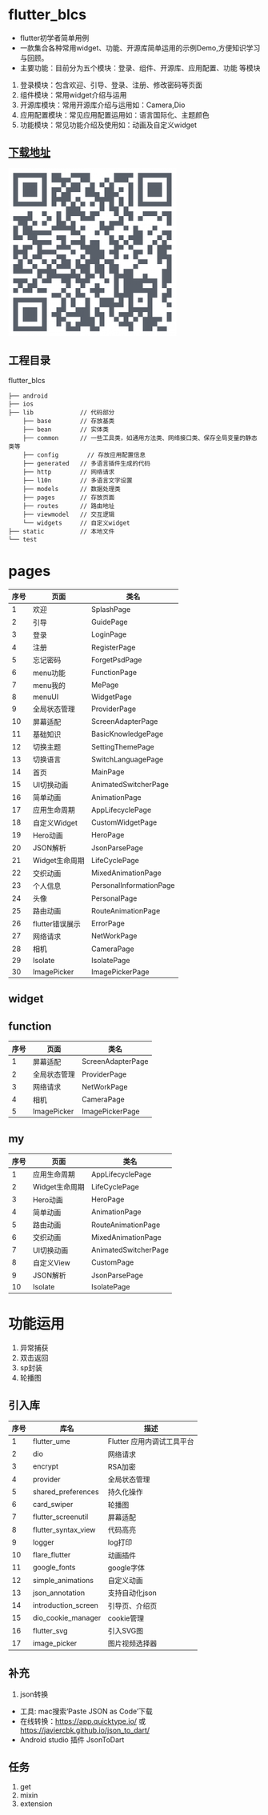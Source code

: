 # flutter_blcs
- flutter初学者简单用例
- 一款集合各种常用widget、功能、开源库简单运用的示例Demo,方便知识学习与回顾。
- 主要功能：目前分为五个模块：登录、组件、开源库、应用配置、功能 等模块
1.  登录模块：包含欢迎、引导、登录、注册、修改密码等页面
2.  组件模块：常用widget介绍与运用
3.  开源库模块：常用开源库介绍与运用如：Camera,Dio
4.  应用配置模块：常见应用配置运用如：语言国际化、主题颜色
5.  功能模块：常见功能介绍及使用如：动画及自定义widget

## [下载地址](https://www.pgyer.com/corn)
![二维码](https://github.com/DayorNight/flutter_blcs/blob/master/static/images/corn_download.png)

## 工程目录
flutter_blcs
```
├── android
├── ios
├── lib             // 代码部分
    ├── base        // 存放基类
    ├── bean        // 实体类
    ├── common      // 一些工具类，如通用方法类、网络接口类、保存全局变量的静态类等
    ├── config        // 存放应用配置信息
    ├── generated   // 多语言插件生成的代码
    ├── http        // 网络请求
    ├── l10n        // 多语言文字设置
    ├── models      // 数据处理类
    ├── pages       // 存放页面  
    ├── routes      // 路由地址
    ├── viewmodel   // 交互逻辑
    └── widgets     // 自定义widget
├── static          // 本地文件
└── test
```
# pages
|序号|页面|类名|
|--|--|--|
|1  |欢迎        |SplashPage
|2  |引导        |GuidePage
|3  |登录        |LoginPage
|4  |注册        |RegisterPage
|5  |忘记密码     |ForgetPsdPage
|6  |menu功能    |FunctionPage
|7  |menu我的    |MePage
|8  |menuUI      |WidgetPage
|9  |全局状态管理 |ProviderPage
|10 |屏幕适配     |ScreenAdapterPage
|11 |基础知识     |BasicKnowledgePage
|12 |切换主题     |SettingThemePage
|13 |切换语言     |SwitchLanguagePage
|14 |首页         |MainPage
|15 |UI切换动画    |AnimatedSwitcherPage
|16 |简单动画      |AnimationPage
|17 |应用生命周期   |AppLifecyclePage
|18 |自定义Widget  |CustomWidgetPage
|19 |Hero动画      |HeroPage
|20 |JSON解析      |JsonParsePage
|21 |Widget生命周期 |LifeCyclePage
|22 |交织动画       |MixedAnimationPage
|23 |个人信息       |PersonalInformationPage
|24 |头像           |PersonalPage
|25 |路由动画       |RouteAnimationPage
|26 |flutter错误展示 |ErrorPage
|27 |网络请求       |NetWorkPage
|28 |相机          |CameraPage
|29 |Isolate       |IsolatePage
|30 |ImagePicker   |ImagePickerPage
## widget

## function
|序号|页面|类名|
|--|--|--|
|1  |屏幕适配      |ScreenAdapterPage
|2  |全局状态管理   |ProviderPage
|3  |网络请求      |NetWorkPage
|4  |相机         |CameraPage
|5  |ImagePicker  |ImagePickerPage
## my
|序号|页面|类名|
|--|--|--|
|1  |应用生命周期      |AppLifecyclePage
|2  |Widget生命周期   |LifeCyclePage
|3  |Hero动画    |HeroPage
|4  |简单动画    |AnimationPage
|5  |路由动画    |RouteAnimationPage
|6  |交织动画    |MixedAnimationPage
|7  |UI切换动画  |AnimatedSwitcherPage
|8  |自定义View  |CustomPage
|9  |JSON解析    |JsonParsePage
|10 |Isolate    |IsolatePage

# 功能运用
1. 异常捕获
2. 双击返回 
3. sp封装
4. 轮播图

## 引入库
|序号|库名|描述|
|--|--|--|
|1  |flutter_ume    |Flutter 应用内调试工具平台
|2  |dio        |网络请求
|3  |encrypt    |RSA加密
|4  |provider   |全局状态管理
|5  |shared_preferences     |持久化操作
|6  |card_swiper            |轮播图
|7  |flutter_screenutil     |屏幕适配
|8  |flutter_syntax_view    |代码高亮
|9  |logger         |log打印
|10 |flare_flutter  |动画插件
|11 |google_fonts   |google字体 
|12 |simple_animations  |自定义动画
|13 |json_annotation    |支持自动化json
|14 |introduction_screen    |引导页、介绍页
|15 |dio_cookie_manager     |cookie管理
|16 |flutter_svg            |引入SVG图
|17 |image_picker           |图片视频选择器


## 补充
1. json转换
- 工具: mac搜索‘Paste JSON as Code’下载
- 在线转换：https://app.quicktype.io/  或  https://javiercbk.github.io/json_to_dart/
- Android studio 插件 JsonToDart

## 任务
1. get 
2. mixin
3. extension 
